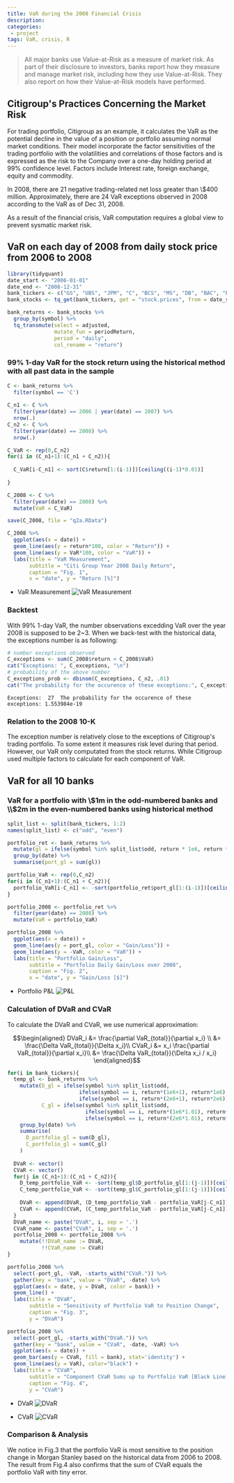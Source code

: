 ```yaml
---
title: VaR during the 2008 Financial Crisis
description: 
categories:
 - project
tags: VaR, crisis, R
---
```


> All major banks use Value-at-Risk as a measure of market risk. As part of their disclosure to investors, banks report how they measure and manage market risk, including how they use Value-at-Risk. They also report on how their Value-at-Risk models have performed.

<!-- more -->

## Citigroup's Practices Concerning the Market Risk
For trading portfolio, Citigroup as an example, it calculates the VaR as the potential decline in the value of a position or portfolio assuming normal market conditions. Their model incorporate the factor sensitivities of the trading portfolio with the volatilities and correlations of those factors and is expressed as the risk to the Company over a one-day holding period at 99% confidence level. Factors include Interest rate, foreign exchange, equity and commodity.

In 2008, there are 21 negative trading-related net loss greater than \\$400 million. Approximately, there are 24 VaR exceptions observed in 2008 according to the VaR as of Dec 31, 2008.

As a result of the financial crisis, VaR computation requires a global view to prevent sysmatic market risk.

## VaR on each day of 2008 from daily stock price from 2006 to 2008
```r
library(tidyquant)
date_start <- "2006-01-01"
date_end <- "2008-12-31"
bank_tickers <- c("GS", "UBS", "JPM", "C", "BCS", "MS", "DB", "BAC", "BNPQY", "CS")
bank_stocks <- tq_get(bank_tickers, get = "stock.prices", from = date_start, to = date_end)

bank_returns <- bank_stocks %>%
  group_by(symbol) %>%
  tq_transmute(select = adjusted,
               mutate_fun = periodReturn,
               period = "daily",
               col_rename = "return")
```

### 99% 1-day VaR for the stock return using the historical method with all past data in the sample

```r
C <- bank_returns %>%
  filter(symbol == 'C')
  
C_n1 <- C %>%
  filter(year(date) == 2006 | year(date) == 2007) %>%
  nrow(.)
C_n2 <- C %>%
  filter(year(date) == 2008) %>%
  nrow(.)

C_VaR <- rep(0,C_n2)
for(i in (C_n1+1):(C_n1 + C_n2)){
  
  C_VaR[i-C_n1] <- sort(C$return[1:(i-1)])[ceiling((i-1)*0.01)]
  
}

C_2008 <- C %>%
  filter(year(date) == 2008) %>%
  mutate(VaR = C_VaR)

save(C_2008, file = "q2a.RData")

C_2008 %>%
  ggplot(aes(x = date)) +
  geom_line(aes(y = return*100, color = "Return")) +
  geom_line(aes(y = VaR*100, color = "VaR")) +
  labs(title = "VaR Measurement",
       subtitle = "Citi Group Year 2008 Daily Return",
       caption = "Fig. 1",
       x = "date", y = "Return [%]")
```

* VaR Measurement
![VaR Measurement](\assets\images\var\var1.png)

### Backtest
With 99% 1-day VaR, the number observations excedding VaR over the year 2008 is supposed to be 2~3. When we back-test with the historical data, the exceptions number is as following:

```r
# number exceptions observed
C_exceptions <- sum(C_2008$return < C_2008$VaR)
cat("Exceptions: ", C_exceptions, "\n")
# probability of the above number
C_exceptions_prob <- dbinom(C_exceptions, C_n2, .01)
cat("The probability for the occurence of these exceptions:", C_exceptions_prob)
```

`Exceptions:  27 
The probability for the occurence of these exceptions: 1.553984e-19`

### Relation to the 2008 10-K
The exception number is relatively close to the exceptions of Citigroup's trading portfolio. To some extent it measures risk level during that period. However, our VaR only computated from the stock returns. While Citigroup used multiple factors to calculate for each component of VaR.

## VaR for all 10 banks

### VaR for a portfolio with \\$1m in the odd-numbered banks and \\$2m in the even-numbered banks using historical method

```r
split_list <- split(bank_tickers, 1:2)
names(split_list) <- c("odd", "even")

portfolio_ret <- bank_returns %>%
  mutate(gl = ifelse(symbol %in% split_list$odd, return * 1e6, return * 2e6)) %>%
  group_by(date) %>%
  summarise(port_gl = sum(gl))

portfolio_VaR <- rep(0,C_n2)
for(i in (C_n1+1):(C_n1 + C_n2)){
  portfolio_VaR[i-C_n1] <- -sort(portfolio_ret$port_gl[1:(i-1)])[ceiling((i-1)*0.01)]
}

portfolio_2008 <- portfolio_ret %>%
  filter(year(date) == 2008) %>%
  mutate(VaR = portfolio_VaR)

portfolio_2008 %>%
  ggplot(aes(x = date)) +
  geom_line(aes(y = port_gl, color = "Gain/Loss")) +
  geom_line(aes(y = -VaR, color = "VaR")) +
  labs(title = "Portfolio Gain/Loss",
       subtitle = "Portfolio Daily Gain/Loss over 2008",
       caption = "Fig. 2",
       x = "date", y = "Gain/Loss [$]")
```

* Portfolio P&L
![P&L](\assets\images\var\var2.png)

### Calculation of DVaR and CVaR
To calculate the DVaR and CVaR, we use numerical approximation:

$$\begin{aligned}
DVaR_i &= \frac{\partial VaR_{total}}{\partial x_i} \\
&= \frac{\Delta VaR_{total}}{\Delta x_i}\\
CVaR_i &= x_i \frac{\partial VaR_{total}}{\partial x_i}\\
&= \frac{\Delta VaR_{total}}{\Delta x_i / x_i}
\end{aligned}$$

```r
for(i in bank_tickers){
  temp_gl <- bank_returns %>%
    mutate(D_gl = ifelse(symbol %in% split_list$odd, 
                       ifelse(symbol == i, return*(1e6+1), return*1e6), 
                       ifelse(symbol == i, return*(2e6+1), return*2e6)),
           C_gl = ifelse(symbol %in% split_list$odd, 
                         ifelse(symbol == i, return*(1e6*1.01), return*1e6), 
                         ifelse(symbol == i, return*(2e6*1.01), return*2e6))) %>%
    group_by(date) %>%
    summarise(
      D_portfolio_gl = sum(D_gl),
      C_portfolio_gl = sum(C_gl)
    )
      
  DVaR <- vector()
  CVaR <- vector()
  for(j in (C_n1+1):(C_n1 + C_n2)){
    D_temp_portfolio_VaR <- -sort(temp_gl$D_portfolio_gl[1:(j-1)])[ceiling((j-1)*0.01)]
    C_temp_portfolio_VaR <- -sort(temp_gl$C_portfolio_gl[1:(j-1)])[ceiling((j-1)*0.01)]
    
    DVaR <- append(DVaR, (D_temp_portfolio_VaR - portfolio_VaR[j-C_n1]) / 1)
    CVaR <- append(CVaR, (C_temp_portfolio_VaR - portfolio_VaR[j-C_n1]) / .01)
  }
  DVaR_name <- paste("DVaR", i, sep = '.')
  CVaR_name <- paste("CVaR", i, sep = '.')
  portfolio_2008 <- portfolio_2008 %>%
    mutate(!!DVaR_name := DVaR,
           !!CVaR_name := CVaR)
}

portfolio_2008 %>%
  select(-port_gl, -VaR, -starts_with("CVaR.")) %>%
  gather(key = "bank", value = "DVaR", -date) %>%
  ggplot(aes(x = date, y = DVaR, color = bank)) + 
  geom_line() +
  labs(title = "DVaR",
       subtitle = "Sensitivity of Portfolio VaR to Position Change",
       caption = "Fig. 3",
       y = "DVaR")

portfolio_2008 %>%
  select(-port_gl, -starts_with("DVaR.")) %>%
  gather(key = "bank", value = "CVaR", -date, -VaR) %>%
  ggplot(aes(x = date)) + 
  geom_bar(aes(y = CVaR, fill = bank), stat='identity') +
  geom_line(aes(y = VaR), color="black") +
  labs(title = "CVaR",
       subtitle = "Component CVaR Sums up to Portfolio VaR [Black Line]",
       caption = "Fig. 4",
       y = "CVaR")
```

* DVaR
![DVaR](\assets\images\var\var3.png)

* CVaR
![CVaR](\assets\images\var\var4.png)

### Comparison & Analysis
We notice in Fig.3 that the portfolio VaR is most sensitive to the position change in Morgan Stanley based on the historical data from 2006 to 2008. The result from Fig.4 also confirms that the sum of CVaR equals the portfolio VaR with tiny error.

